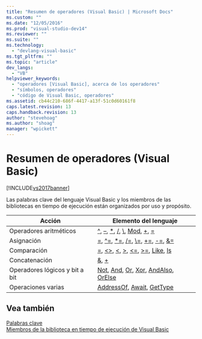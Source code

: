 ```yaml
---
title: "Resumen de operadores (Visual Basic) | Microsoft Docs"
ms.custom: ""
ms.date: "12/05/2016"
ms.prod: "visual-studio-dev14"
ms.reviewer: ""
ms.suite: ""
ms.technology: 
  - "devlang-visual-basic"
ms.tgt_pltfrm: ""
ms.topic: "article"
dev_langs: 
  - "VB"
helpviewer_keywords: 
  - "operadores [Visual Basic], acerca de los operadores"
  - "símbolos, operadores"
  - "código de Visual Basic, operadores"
ms.assetid: cb44c210-686f-4417-a13f-51c0d60161f8
caps.latest.revision: 13
caps.handback.revision: 13
author: "stevehoag"
ms.author: "shoag"
manager: "wpickett"
---
```

# Resumen de operadores (Visual Basic)
[!INCLUDE[vs2017banner](../../../csharp/includes/vs2017banner.md)]

Las palabras clave del lenguaje Visual Basic y los miembros de las bibliotecas en tiempo de ejecución están organizados por uso y propósito.  
  
|Acción|Elemento del lenguaje|  
|------------|---------------------------|  
|Operadores aritméticos|[^](../../../visual-basic/language-reference/operators/exponentiation-operator.md), [–](../../../visual-basic/language-reference/operators/subtraction-operator.md), [\*](../../../visual-basic/language-reference/operators/multiplication-operator.md), [\/](../../../visual-basic/language-reference/operators/floating-point-division-operator.md), [\\](../../../visual-basic/language-reference/operators/integer-division-operator.md), [Mod](../../../visual-basic/language-reference/operators/mod-operator.md), [\+](../../../visual-basic/language-reference/operators/addition-operator.md), [\=](../../../visual-basic/language-reference/operators/assignment-operator.md)|  
|Asignación|[\=](../../../visual-basic/language-reference/operators/assignment-operator.md), [^\=](../../../visual-basic/language-reference/operators/exponentiation-assignment-operator.md), [\*\=](../../../visual-basic/language-reference/operators/multiplication-assignment-operator.md), [\/\=](../../../visual-basic/language-reference/operators/floating-point-division-assignment-operator.md), [\\\=](../../../visual-basic/language-reference/operators/subtraction-assignment-operator.md), [\+\=](../../../visual-basic/language-reference/operators/addition-assignment-operator.md), [\-\=](../../../visual-basic/language-reference/operators/integer-division-assignment-operator.md), [&\=](../../../visual-basic/language-reference/operators/and-assignment-operator.md)|  
|Comparación|[\=](../../../visual-basic/language-reference/operators/comparison-operators.md), [\<\>](../../../visual-basic/language-reference/operators/comparison-operators.md), [\<](../../../visual-basic/language-reference/operators/comparison-operators.md), [\>](../../../visual-basic/language-reference/operators/comparison-operators.md), [\<\=](../../../visual-basic/language-reference/operators/comparison-operators.md), [\>\=](../../../visual-basic/language-reference/operators/comparison-operators.md), [Like](../../../visual-basic/language-reference/operators/like-operator.md), [Is](../../../visual-basic/language-reference/operators/is-operator.md)|  
|Concatenación|[&](../../../visual-basic/language-reference/operators/concatenation-operator.md), [\+](../../../visual-basic/language-reference/operators/addition-operator.md)|  
|Operadores lógicos y bit a bit|[Not](../../../visual-basic/language-reference/operators/not-operator.md), [And](../../../visual-basic/language-reference/operators/and-operator.md), [Or](../../../visual-basic/language-reference/operators/or-operator.md), [Xor](../../../visual-basic/language-reference/operators/xor-operator.md), [AndAlso](../../../visual-basic/language-reference/operators/andalso-operator.md), [OrElse](../../../visual-basic/language-reference/operators/orelse-operator.md)|  
|Operaciones varias|[AddressOf](../../../visual-basic/language-reference/operators/addressof-operator.md), [Await](../../../visual-basic/language-reference/operators/await-operator.md), [GetType](../../../visual-basic/language-reference/operators/gettype-operator.md)|  
  
## Vea también  
 [Palabras clave](../../../visual-basic/language-reference/keywords/index.md)   
 [Miembros de la biblioteca en tiempo de ejecución de Visual Basic](../../../visual-basic/language-reference/runtime-library-members.md)